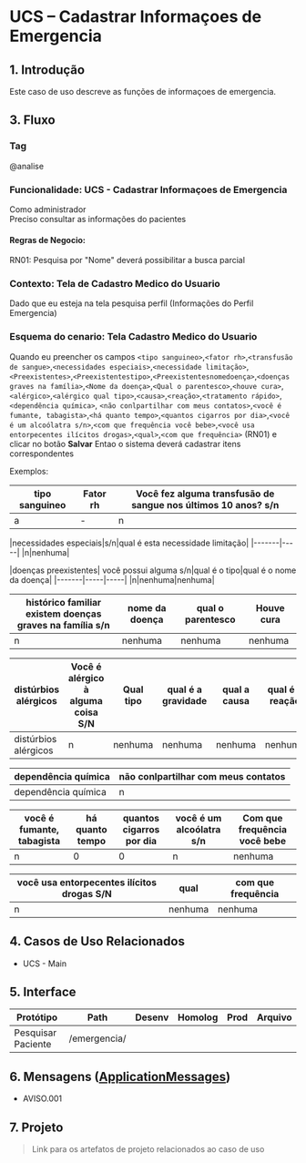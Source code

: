 # UCS – Cadastrar Informaçoes de Emergencia

## 1. Introdução
Este caso de uso descreve as funções de informaçoes de emergencia.
 
## 3. Fluxo
<!BDD.INICIO>
### Tag
@analise
### Funcionalidade: UCS - Cadastrar Informaçoes de Emergencia
Como administrador  
Preciso consultar as informações do pacientes  

#### Regras de Negocio:
RN01: Pesquisa por "Nome" deverá possibilitar a busca parcial

### Contexto: Tela de Cadastro Medico do Usuario
Dado que eu esteja na tela pesquisa perfil (Informações do Perfil Emergencia)  

### Esquema do cenario: Tela Cadastro Medico do Usuario
Quando eu preencher os campos `<tipo sanguineo>`,`<fator rh>`,`<transfusão de sangue>`,`<necessidades especiais>`,`<necessidade limitação>`,
`<Preexistentes>`,`<Preexistentestipo>`,`<Preexistentesnomedoença>`,`<doenças graves na família>`,`<Nome da doença>`,`<Qual o parentesco>`,`<houve cura>`,`<alérgico>`,`<alérgico qual tipo>`,`<causa>`,`<reação>`,`<tratamento rápido>`,`<dependência química>`,
`<não conlpartilhar com meus contatos>`,`<você é fumante, tabagista>`,`<há quanto tempo>`,`<quantos cigarros por dia>`,`<você é um alcoólatra s/n>`,`<com que frequência você bebe>`,`<você usa entorpecentes ilícitos drogas>`,`<qual>`,`<com que frequência>` (RN01) e clicar no botão **Salvar** 
Entao o sistema deverá cadastrar itens correspondentes 

Exemplos:

|tipo sanguineo|Fator rh|Você fez alguma transfusão de sangue nos últimos 10 anos? s/n|
|-------|-----|-----|
|a|-|n|

|necessidades especiais|s/n|qual é esta necessidade limitação|
|-------|-----|
|n|nenhuma|

|doenças preexistentes| você possui alguma s/n|qual é o tipo|qual é o nome da doença|
|-------|-----|-----|
|n|nenhuma|nenhuma|

|histórico familiar existem doenças graves na família s/n|nome da doença|qual o parentesco|Houve cura|
|-----|-----|-----|-------|
|n|nenhuma|nenhuma|nenhuma|

|distúrbios alérgicos |Você é alérgico à alguma coisa S/N|Qual tipo|qual é a gravidade|qual a causa|qual é a reação|Há um tratamento rápido|
|-------|-----|-----|-------|-----|-----|-------|
|distúrbios alérgicos |n|nenhuma|nenhuma|nenhuma|nenhuma|nenhuma|

|dependência química |não conlpartilhar com meus contatos|
|-------|------|
|dependência química|n|

|você é fumante, tabagista|há quanto tempo|quantos cigarros por dia|você é um alcoólatra s/n|Com que frequência você bebe|
|-------|-----|-------|-----|-----|
|n|0|0|n|nenhuma|

|você usa entorpecentes ilícitos drogas S/N| qual|com que frequência|
|-------|-----|-----|
|n|nenhuma|nenhuma|

<!BDD.FIM>

## 4. Casos de Uso Relacionados
* UCS - Main 

## 5. Interface
| Protótipo                                                    | Path                       | Desenv | Homolog | Prod | Arquivo |
| ------                                                       | ------                     | -----  | -----   |----- |---------|
| Pesquisar Paciente                                           | /emergencia/               |        |         |      |         | 

## 6. Mensagens ([ApplicationMessages](src/main/resources/ApplicationMessages.properties))
* AVISO.001

## 7. Projeto
> Link para os artefatos de projeto relacionados ao caso de uso

